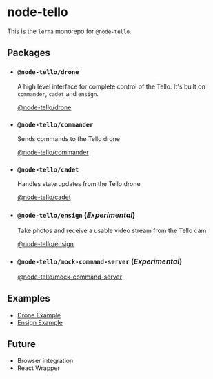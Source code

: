 # node-tello

This is the `lerna` monorepo for `@node-tello`.

## Packages

- ### `@node-tello/drone`

    A high level interface for complete control of the Tello. It's built on `commander`, `cadet` and `ensign`.
    
    [@node-tello/drone](https://github.com/moonthug/node-tello/tree/master/packages/drone)
    
- ### `@node-tello/commander`

    Sends commands to the Tello drone
    
    [@node-tello/commander](https://github.com/moonthug/node-tello/tree/master/packages/commander)

- ### `@node-tello/cadet`
    
    Handles state updates from the Tello drone
    
    [@node-tello/cadet](https://github.com/moonthug/node-tello/tree/master/packages/cadet)

- ### `@node-tello/ensign` (*Experimental*)
    
    Take photos and receive a usable video stream from the Tello cam
    
    [@node-tello/ensign](https://github.com/moonthug/node-tello/tree/master/packages/ensign)

- ### `@node-tello/mock-command-server` (*Experimental*)
    
    [@node-tello/mock-command-server](https://github.com/moonthug/node-tello/tree/master/packages/mock-command-server)


## Examples

- [Drone Example](https://github.com/moonthug/node-tello/tree/master/examples/drone-example)
- [Ensign Example](https://github.com/moonthug/node-tello/tree/master/examples/ensign-example)


## Future
- Browser integration
- React Wrapper
